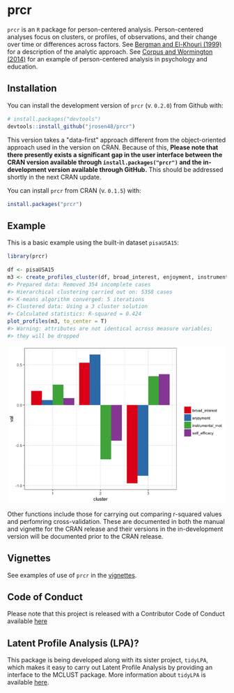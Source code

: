 
<!-- README.md is generated from README.Rmd. Please edit that file -->
prcr
====

`prcr` is an `R` package for person-centered analysis. Person-centered analyses focus on clusters, or profiles, of observations, and their change over time or differences across factors. See [Bergman and El-Khouri (1999)](http://onlinelibrary.wiley.com/doi/10.1002/(SICI)1521-4036(199910)41:6%3C753::AID-BIMJ753%3E3.0.CO;2-K/abstract) for a description of the analytic approach. See [Corpus and Wormington (2014)](http://www.tandfonline.com/doi/abs/10.1080/00220973.2013.876225) for an example of person-centered analysis in psychology and education.

Installation
------------

You can install the development version of `prcr` (v. `0.2.0`) from Github with:

``` r
# install.packages("devtools")
devtools::install_github("jrosen48/prcr")
```

This version takes a "data-first" approach different from the object-oriented approach used in the version on CRAN. Because of this, **Please note that there presently exists a significant gap in the user interface between the CRAN version available through `install.packages("prcr")` and the in-development version available through GitHub.** This should be addressed shortly in the next CRAN update.

You can install `prcr` from CRAN (v. `0.1.5`) with:

``` r
install.packages("prcr")
```

Example
-------

This is a basic example using the built-in dataset `pisaUSA15`:

``` r
library(prcr)
```

``` r
df <- pisaUSA15
m3 <- create_profiles_cluster(df, broad_interest, enjoyment, instrumental_mot, self_efficacy, n_profiles = 3)
#> Prepared data: Removed 354 incomplete cases
#> Hierarchical clustering carried out on: 5358 cases
#> K-means algorithm converged: 5 iterations
#> Clustered data: Using a 3 cluster solution
#> Calculated statistics: R-squared = 0.424
plot_profiles(m3, to_center = T)
#> Warning: attributes are not identical across measure variables;
#> they will be dropped
```

![](README-example-1.png)

Other functions include those for carrying out comparing r-squared values and perfomring cross-validation. These are documented in both the manual and vignette for the CRAN release and their versions in the in-development version will be documented prior to the CRAN release.

Vignettes
---------

See examples of use of `prcr` in the [vignettes](https://jrosen48.github.io/prcr/articles/index.html).

Code of Conduct
---------------

Please note that this project is released with a Contributor Code of Conduct available [here](http://contributor-covenant.org/version/1/0/0/)

Latent Profile Analysis (LPA)?
-----------------------------

This package is being developed along with its sister project, `tidyLPA`, which makes it easy to carry out Latent Profile Analysis by providing an interface to the MCLUST package. More information about `tidyLPA` is available [here](https://github.com/jrosen48/tidyLPA).
